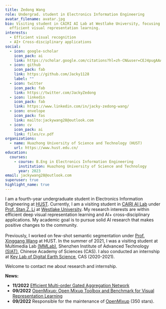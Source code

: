 ```yaml
---
title: Zedong Wang
role: Undergrad. student in Electronics Information Engineering
avatar_filename: avatar.jpg
bio: Visiting student in CAIRI AI Lab at Westlake University, focusing on
  efficient visual representation learning.
interests:
  - Efficient visual recognition
  - AI+ Cross-disciplinary applications
social:
  - icon: google-scholar
    icon_pack: ai
    link: https://scholar.google.com/citations?hl=zh-CN&user=CEJ4pugAAAAJ
  - icon: github
    icon_pack: fab
    link: https://github.com/Jacky1128
    label: ""
  - icon: twitter
    icon_pack: fab
    link: https://twitter.com/JackyZedong
  - icon: linkedin
    icon_pack: fab
    link: https://www.linkedin.com/in/jacky-zedong-wang/
  - icon: envelope
    icon_pack: fas
    link: mailto:jackywang28@outlook.com
  - icon: cv
    icon_pack: ai
    link: files/cv.pdf
organizations:
  - name: Huazhong University of Science and Technology (HUST)
    url: https://www.hust.edu.cn/
education:
  courses:
    - course: B.Eng in Electronics Information Engineering
      institution: Huazhong University of Science and Technology
      year: 2023
email: jackywang28@outlook.com
superuser: true
highlight_name: true
---
```

I am a fourth-year undergraduate student in Electronics Information Engineering at [HUST](http://english.hust.edu.cn/). Currently, I am a visiting student in [CAIRI AI Lab](https://github.com/Westlake-AI) under [Prof. Stan Z. Li](https://scholar.google.com/citations?user=Y-nyLGIAAAAJ&hl=zh-CN&oi=ao) at [Westlake University](https://en.westlake.edu.cn/). My research interests are within efficient deep visual representation learning and AI+ cross-disciplinary applications. My academic goal is to pursue solid AI research that makes positive changes to the community. \
\
Previously, I worked on few-shot semantic segmentation under [Prof. Xinggang Wang](https://scholar.google.com/citations?hl=zh-CN&user=qNCTLV0AAAAJ) at HUST. In the summer of 2021, I was a visiting student at Multimedia Lab [(MMLab)](http://mmlab.siat.ac.cn/), Shenzhen Institute of Advanced Technology [(SIAT)](https://english.siat.ac.cn/), Chinese Academy of Sciences (CAS). I also conducted an internship at [Key Lab of Digital Earth Science](http://www.digitalearthlab.com.cn/), CAS (2020-2021).

Welcome to contact me about research and internship.

**News:**

* **11/2022**   [Efficient Multi-order Gated Aggregation Network](https://arxiv.org/abs/2211.03295)
* **09/2022**   [OpenMixup: Open Mixup Toolbox and Benchmark for Visual Representation Learning](https://arxiv.org/abs/2209.04851) 
* **09/2022**   Responsible for the maintenance of [OpenMixup](https://github.com/Westlake-AI/openmixup) (350 stars).